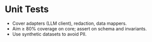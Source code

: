 # Unit Tests
- Cover adapters (LLM client), redaction, data mappers.
- Aim ≥ 80% coverage on core; assert on schema and invariants.
- Use synthetic datasets to avoid PII.
